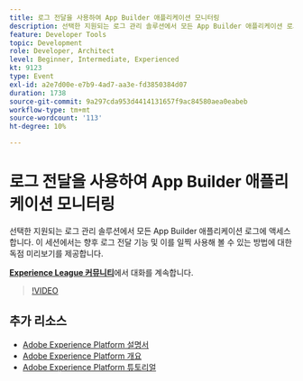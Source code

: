```yaml
---
title: 로그 전달을 사용하여 App Builder 애플리케이션 모니터링
description: 선택한 지원되는 로그 관리 솔루션에서 모든 App Builder 애플리케이션 로그에 액세스합니다. 이 세션에서는 향후 로그 전달 기능 및 이를 일찍 사용해 볼 수 있는 방법에 대한 독점 미리보기를 제공합니다.
feature: Developer Tools
topic: Development
role: Developer, Architect
level: Beginner, Intermediate, Experienced
kt: 9123
type: Event
exl-id: a2e7d00e-e7b9-4ad7-aa3e-fd3850384d07
duration: 1738
source-git-commit: 9a297cda953d4414131657f9ac84580aea0eabeb
workflow-type: tm+mt
source-wordcount: '113'
ht-degree: 10%

---
```


# 로그 전달을 사용하여 App Builder 애플리케이션 모니터링

선택한 지원되는 로그 관리 솔루션에서 모든 App Builder 애플리케이션 로그에 액세스합니다. 이 세션에서는 향후 로그 전달 기능 및 이를 일찍 사용해 볼 수 있는 방법에 대한 독점 미리보기를 제공합니다.

**[Experience League 커뮤니티](https://adobe.ly/3zXM3rp)**&#x200B;에서 대화를 계속합니다.

>[!VIDEO](https://video.tv.adobe.com/v/337568/?quality=12&learn=on&hidetitle=true)

## 추가 리소스

- [Adobe Experience Platform 설명서](https://experienceleague.adobe.com/docs/experience-platform.html)
- [Adobe Experience Platform 개요](https://experienceleague.adobe.com/docs/experience-platform/landing/home.html?lang=ko)
- [Adobe Experience Platform 튜토리얼](https://experienceleague.adobe.com/docs/platform-learn/tutorials/overview.html?lang=en)
